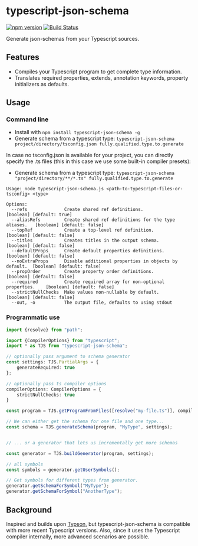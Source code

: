 # typescript-json-schema

[![npm version](https://img.shields.io/npm/v/typescript-json-schema.svg)](https://www.npmjs.com/package/typescript-json-schema) [![Build Status](https://travis-ci.org/YousefED/typescript-json-schema.svg?branch=master)](https://travis-ci.org/YousefED/typescript-json-schema)

Generate json-schemas from your Typescript sources.

## Features

* Compiles your Typescript program to get complete type information.
* Translates required properties, extends, annotation keywords, property initializers as defaults.

## Usage

### Command line

* Install with `npm install typescript-json-schema -g`
* Generate schema from a typescript type: `typescript-json-schema project/directory/tsconfig.json fully.qualified.type.to.generate`

In case no tsconfig.json is available for your project, you can directly specify the .ts files (this in this case we use some built-in compiler presets):

* Generate schema from a typescript type: `typescript-json-schema "project/directory/**/*.ts" fully.qualified.type.to.generate`

```
Usage: node typescript-json-schema.js <path-to-typescript-files-or-tsconfig> <type>

Options:
  --refs              Create shared ref definitions.                        [boolean] [default: true]
  --aliasRefs         Create shared ref definitions for the type aliases.   [boolean] [default: false]
  --topRef            Create a top-level ref definition.                    [boolean] [default: false]
  --titles            Creates titles in the output schema.                  [boolean] [default: false]
  --defaultProps      Create default properties definitions.                [boolean] [default: false]
  --noExtraProps      Disable additional properties in objects by default.  [boolean] [default: false]
  --propOrder         Create property order definitions.                    [boolean] [default: false]
  --required          Create required array for non-optional properties.    [boolean] [default: false]
  --strictNullChecks  Make values non-nullable by default.                  [boolean] [default: false]
  --out, -o           The output file, defaults to using stdout
```

### Programmatic use

```ts
import {resolve} from "path";

import {CompilerOptions} from "typescript";
import * as TJS from "typescript-json-schema";

// optionally pass argument to schema generator
const settings: TJS.PartialArgs = {
    generateRequired: true
};

// optionally pass ts compiler options
compilerOptions: CompilerOptions = {
    strictNullChecks: true
}

const program = TJS.getProgramFromFiles([resolve("my-file.ts")], compilerOptions);

// We can either get the schema for one file and one type...
const schema = TJS.generateSchema(program, "MyType", settings);


// ... or a generator that lets us incrementally get more schemas

const generator = TJS.buildGenerator(program, settings);

// all symbols
const symbols = generator.getUserSymbols();

// Get symbols for different types from generator.
generator.getSchemaForSymbol("MyType");
generator.getSchemaForSymbol("AnotherType");
```


## Background

Inspired and builds upon [Typson](https://github.com/lbovet/typson/), but typescript-json-schema is compatible with more recent Typescript versions. Also, since it uses the Typescript compiler internally, more advanced scenarios are possible.
